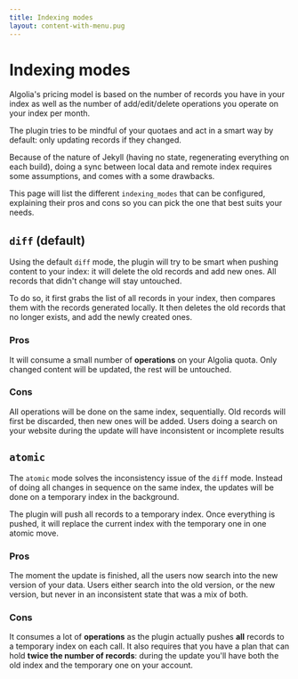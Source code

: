 ```yaml
---
title: Indexing modes
layout: content-with-menu.pug
---
```


# Indexing modes

Algolia's pricing model is based on the number of records you have in your index
as well as the number of add/edit/delete operations you operate on your index
per month.

The plugin tries to be mindful of your quotaes and act in a smart way by
default: only updating records if they changed.

Because of the nature of Jekyll (having no state, regenerating everything on
each build), doing a sync between local data and remote index requires some
assumptions, and comes with a some drawbacks.

This page will list the different `indexing_modes` that can be configured,
explaining their pros and cons so you can pick the one that best suits your
needs.

## `diff` (default)

Using the default `diff` mode, the plugin will try to be smart when pushing
content to your index: it will delete the old records and add new ones. All
records that didn't change will stay untouched.

To do so, it first grabs the list of all records in your index, then compares
them with the records generated locally. It then deletes the old records that no
longer exists, and add the newly created ones.

### Pros

It will consume a small number of **operations** on your Algolia quota. Only
changed content will be updated, the rest will be untouched.

### Cons

All operations will be done on the same index, sequentially. Old records will
first be discarded, then new ones will be added. Users doing a search on your
website during the update will have inconsistent or incomplete results

## `atomic`

The `atomic` mode solves the inconsistency issue of the `diff` mode. Instead of
doing all changes in sequence on the same index, the updates will be done on
a temporary index in the background.

The plugin will push all records to a temporary index. Once everything is
pushed, it will replace the current index with the temporary one in one atomic
move.

### Pros

The moment the update is finished, all the users now search into the new version
of your data. Users either search into the old version, or the new version, but
never in an inconsistent state that was a mix of both.

### Cons

It consumes a lot of **operations** as the plugin actually pushes **all**
records to a temporary index on each call. It also requires that you have a plan
that can hold **twice the number of records**: during the update you'll have
both the old index and the temporary one on your account.

